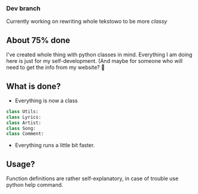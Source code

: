 ### Dev branch
Currently working on rewriting whole tekstowo to be more *classy*

## About 75% done
I've created whole thing with python classes in mind. Everything I am doing here
is just for my self-development. (And maybe for someone who will need to get the info from my website? 🤔

## What is done?

- Everything is now a class
```python
class Utils:
class Lyrics:
class Artist:
class Song:
class Comment:
```
- Everything runs a little bit faster.

## Usage?

Function definitions are rather self-explanatory, in case of trouble use python help command.
